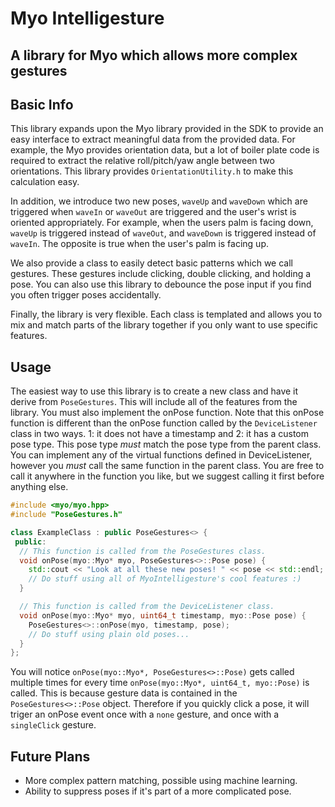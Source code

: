 Myo Intelligesture
==================

A library for Myo which allows more complex gestures
----------------------------------------------------

Basic Info
----------

This library expands upon the Myo library provided in the SDK to provide an easy
interface to extract meaningful data from the provided data. For example, the
Myo provides orientation data, but a lot of boiler plate code is required to
extract the relative roll/pitch/yaw angle between two orientations. This library
provides `OrientationUtility.h` to make this calculation easy.

In addition, we introduce two new poses, `waveUp` and `waveDown` which are triggered
when `waveIn` or `waveOut` are triggered and the user's wrist is oriented
appropriately. For example, when the users palm is facing down, `waveUp` is
triggered instead of `waveOut`, and `waveDown` is triggered instead of `waveIn`. The
opposite is true when the user's palm is facing up.

We also provide a class to easily detect basic patterns which we call gestures.
These gestures include clicking, double clicking, and holding a pose. You can
also use this library to debounce the pose input if you find you often trigger
poses accidentally.

Finally, the library is very flexible. Each class is templated and allows you to
mix and match parts of the library together if you only want to use specific
features.

Usage
-----

The easiest way to use this library is to create a new class and have it derive
from `PoseGestures`. This will include all of the features from the library. You
must also implement the onPose function. Note that this onPose function is
different than the onPose function called by the `DeviceListener` class in two
ways. 1: it does not have a timestamp and 2: it has a custom pose type. This
pose type *must* match the pose type from the parent class. You can implement
any of the virtual functions defined in DeviceListener, however you *must* call
the same function in the parent class. You are free to call it anywhere in the
function you like, but we suggest calling it first before anything else.
```c++
#include <myo/myo.hpp>
#include "PoseGestures.h"

class ExampleClass : public PoseGestures<> {
 public:
  // This function is called from the PoseGestures class.
  void onPose(myo::Myo* myo, PoseGestures<>::Pose pose) {
    std::cout << "Look at all these new poses! " << pose << std::endl;
    // Do stuff using all of MyoIntelligesture's cool features :)
  }

  // This function is called from the DeviceListener class.
  void onPose(myo::Myo* myo, uint64_t timestamp, myo::Pose pose) {
    PoseGestures<>::onPose(myo, timestamp, pose);
    // Do stuff using plain old poses...
  }
};
```
You will notice `onPose(myo::Myo*, PoseGestures<>::Pose)` gets called multiple
times for every time `onPose(myo::Myo*, uint64_t, myo::Pose)` is called. This is
because gesture data is contained in the `PoseGestures<>::Pose` object.
Therefore if you quickly click a pose, it will triger an onPose event once with
a `none` gesture, and once with a `singleClick` gesture.

Future Plans
------------

- More complex pattern matching, possible using machine learning.
- Ability to suppress poses if it's part of a more complicated pose.
